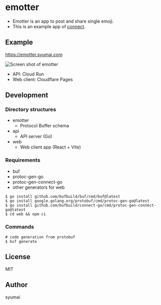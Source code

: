 # emotter

- Emotter is an app to post and share single emoji.
- This is an example app of [connect](https://connect.build).

## Example

https://emotter.syumai.com

![Screen shot of emotter](https://user-images.githubusercontent.com/6882878/188297849-937fa64a-56d0-48b1-8684-5b3b09a07420.png)

- API: Cloud Run
- Web client: Cloudflare Pages

## Development

### Directory structures

- emotter
  - Protocol Buffer schema
- api
  - API server (Go)
- web
  - Web client app (React + Vite)

### Requirements

- buf
- protoc-gen-go
- protoc-gen-connect-go
- other generators for web

```console
$ go install github.com/bufbuild/buf/cmd/buf@latest
$ go install google.golang.org/protobuf/cmd/protoc-gen-go@latest
$ go install github.com/bufbuild/connect-go/cmd/protoc-gen-connect-go@latest
$ cd web && npm ci
```

### Commands

```console
# code generation from protobuf
$ buf generate
```

## License

MIT

## Author

syumai
